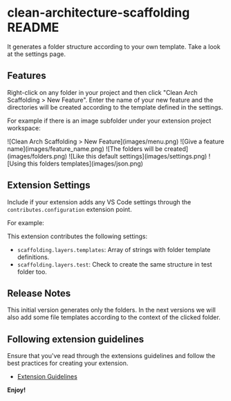 # clean-architecture-scaffolding README

It generates a folder structure according to your own template.
Take a look at the settings page.

## Features

Right-click on any folder in your project and then click "Clean Arch Scaffolding > New Feature".
Enter the name of your new feature and the directories will be created according to the template defined in the settings.

For example if there is an image subfolder under your extension project workspace:

\!\[Clean Arch Scaffolding > New Feature\]\(images/menu.png\)
\!\[Give a feature name\]\(images/feature_name.png\)
\!\[The folders will be created\]\(images/folders.png\)
\!\[Like this default settings\]\(images/settings.png\)
\!\[Using this folders templates\]\(images/json.png\)

## Extension Settings

Include if your extension adds any VS Code settings through the `contributes.configuration` extension point.

For example:

This extension contributes the following settings:

* `scaffolding.layers.templates`: Array of strings with folder template definitions.
* `scaffolding.layers.test`: Check to create the same structure in test folder too.

## Release Notes

This initial version generates only the folders.
In the next versions we will also add some file templates according to the context of the clicked folder.

## Following extension guidelines

Ensure that you've read through the extensions guidelines and follow the best practices for creating your extension.

* [Extension Guidelines](https://code.visualstudio.com/api/references/extension-guidelines)

**Enjoy!**
